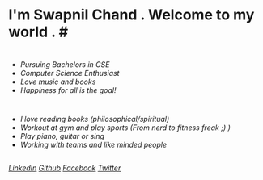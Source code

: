 
# I'm Swapnil Chand . Welcome to my world . #                                                                               ![]()

# 
- _Pursuing Bachelors in CSE_
- _Computer Science Enthusiast_
- _Love music and books_
- _Happiness for all is the goal!_
#




## 
- _I love reading books (philosophical/spiritual)_
- _Workout at gym and play sports (From nerd to fitness freak ;) )_
- _Play piano, guitar or sing_
- _Working with teams and like minded people_
##











*[LinkedIn](https://www.linkedin.com/in/swapnil-chand-887aa117a/)*      *[Github](https://github.com/SwapnilChand/)*      *[Facebook](https://www.facebook.com/swapnil.chand.399)* *[Twitter](https://twitter.com/Swapnil43128204)*



